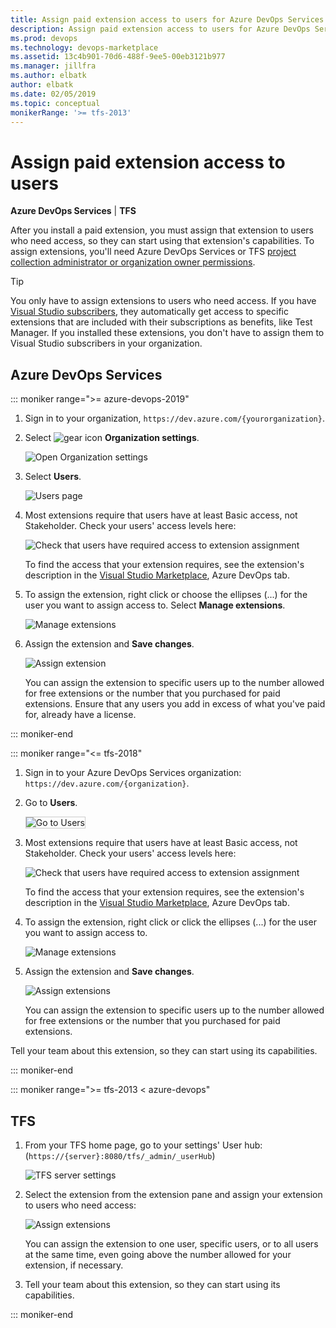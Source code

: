 ```yaml
---
title: Assign paid extension access to users for Azure DevOps Services and TFS
description: Assign paid extension access to users for Azure DevOps Services and Team Foundation Server (TFS)
ms.prod: devops
ms.technology: devops-marketplace
ms.assetid: 13c4b901-70d6-488f-9ee5-00eb3121b977 
ms.manager: jillfra
ms.author: elbatk
author: elbatk
ms.date: 02/05/2019
ms.topic: conceptual
monikerRange: '>= tfs-2013'
---
```



# Assign paid extension access to users

**Azure DevOps Services** | **TFS**

After you install a paid extension, you must assign that extension to users who need access, so they can start using that extension's capabilities. 
To assign extensions, you'll need Azure DevOps Services or TFS [project collection administrator or organization owner permissions](./faq-extensions.md#find-owner).

> [!TIP]
> You only have to assign extensions to users who need access. If you have [Visual Studio subscribers](https://marketplace.visualstudio.com/subscriptions), 
> they automatically get access to specific extensions that are included with their subscriptions as benefits, like Test Manager. If you installed these extensions, you don't have to assign them to Visual Studio subscribers in your organization. 

## Azure DevOps Services

::: moniker range=">= azure-devops-2019"

1. Sign in to your organization, ```https://dev.azure.com/{yourorganization}```.

2. Select ![gear icon](../_img/icons/gear-icon.png) **Organization settings**.

   ![Open Organization settings](../_shared/_img/settings/open-admin-settings-vert.png)

3. Select **Users**.

   ![Users page](../_shared/_img/settings/open-organization-settings-users-vert.png)
   
4. Most extensions require that users have at least Basic access, not Stakeholder. Check your users' access levels here:

   ![Check that users have required access to extension assignment](_img/user-access-level.png)

   To find the access that your extension requires, see the extension's description in the [Visual Studio Marketplace](https://marketplace.visualstudio.com/azuredevops), Azure DevOps tab.

5. To assign the extension, right click or choose the ellipses (...) for the user you want to assign access to. Select **Manage extensions**.

   ![Manage extensions](_img/manage-extensions.png)

6. Assign the extension and **Save changes**.

   ![Assign extension](_img/assign-extension.png)

   You can assign the extension to specific users up to the number allowed for free extensions or the number that you purchased for paid extensions. Ensure that any users you add in excess of what you've paid for, already have a license.

::: moniker-end

::: moniker range="<= tfs-2018"

1. Sign in to your Azure DevOps Services organization: ```https://dev.azure.com/{organization}```.

2. Go to **Users**.

   <img alt="Go to Users" src="../_shared/_img/users-hub-updated-ui.png" style="border: 1px solid #CCCCCC" />

3. Most extensions require that users have at least Basic access, not Stakeholder. Check your users' access levels here:

   ![Check that users have required access to extension assignment](_img/user-access-level.png)

   To find the access that your extension requires, see the extension's description in the [Visual Studio Marketplace](https://marketplace.visualstudio.com/azuredevops), Azure DevOps tab.

4. To assign the extension, right click or click the ellipses (...) for the user you want to assign access to.

   ![Manage extensions](_img/assign-extensions/manage-extensions.png)

5. Assign the extension and **Save changes**.

   ![Assign extensions](_img/assign-extensions/assign-extension.png)

   You can assign the extension to specific users up to the number allowed for free extensions or the number that you purchased for paid extensions.

Tell your team about this extension, so they can start using its capabilities.

::: moniker-end

::: moniker range=">= tfs-2013 < azure-devops"

## TFS

1.  From your TFS home page, go to your settings' User hub: (```https://{server}:8080/tfs/_admin/_userHub```)

    ![TFS server settings](../_shared/_img/users-hub-tfs-updated.png)

2.  Select the extension from the extension pane and assign your extension to users who need access:

    ![Assign extensions](_img/assign-extensions/assign-extension-tfs.png)

    You can assign the extension to one user, specific users, or to all users at the same time, even going above the number allowed 
    for your extension, if necessary.

3.  Tell your team about this extension, so they can start using its capabilities.

::: moniker-end
